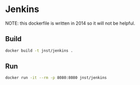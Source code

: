 # Jenkins

NOTE: this dockerfile is written in 2014 so it will not be helpful.

## Build

```bash
docker build -t jnst/jenkins .
```

## Run

```bash
docker run -it --rm -p 8080:8080 jnst/jenkins
```
